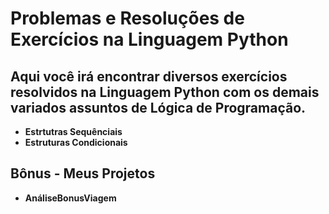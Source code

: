 # Problemas e Resoluções de Exercícios na Linguagem Python

## Aqui você irá encontrar diversos exercícios resolvidos na Linguagem Python com os demais variados assuntos de Lógica de Programação.

* **Estrtutras Sequênciais**
* **Estruturas Condicionais**

## Bônus - Meus Projetos

* **AnáliseBonusViagem**
